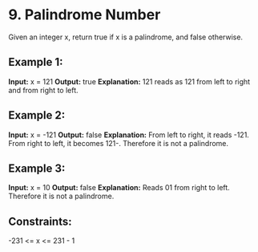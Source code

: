 # 9. Palindrome Number

Given an integer x, return true if x is a palindrome, and false otherwise.
 

## Example 1:

**Input:** x = 121
**Output:** true
**Explanation:** 121 reads as 121 from left to right and from right to left.


## Example 2:

**Input:** x = -121
**Output:** false
**Explanation:** From left to right, it reads -121. From right to left, it becomes 121-. Therefore it is not a palindrome.


## Example 3:

**Input:** x = 10
**Output:** false
**Explanation:** Reads 01 from right to left. Therefore it is not a palindrome.
 
## Constraints:

-231 <= x <= 231 - 1
